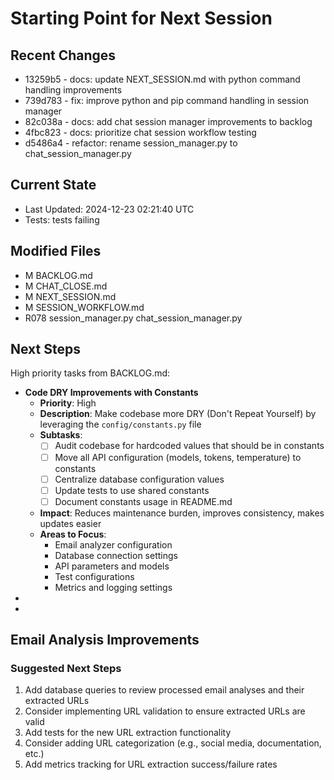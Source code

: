 # Starting Point for Next Session

## Recent Changes
- 13259b5 - docs: update NEXT_SESSION.md with python command handling improvements
- 739d783 - fix: improve python and pip command handling in session manager
- 82c038a - docs: add chat session manager improvements to backlog
- 4fbc823 - docs: prioritize chat session workflow testing
- d5486a4 - refactor: rename session_manager.py to chat_session_manager.py

## Current State
- Last Updated: 2024-12-23 02:21:40 UTC
- Tests: tests failing

## Modified Files
- M	BACKLOG.md
- M	CHAT_CLOSE.md
- M	NEXT_SESSION.md
- M	SESSION_WORKFLOW.md
- R078	session_manager.py	chat_session_manager.py

## Next Steps
High priority tasks from BACKLOG.md:
- **Code DRY Improvements with Constants**
   - **Priority**: High
   - **Description**: Make codebase more DRY (Don't Repeat Yourself) by leveraging the `config/constants.py` file
   - **Subtasks**:
     - [ ] Audit codebase for hardcoded values that should be in constants
     - [ ] Move all API configuration (models, tokens, temperature) to constants
     - [ ] Centralize database configuration values
     - [ ] Update tests to use shared constants
     - [ ] Document constants usage in README.md
   - **Impact**: Reduces maintenance burden, improves consistency, makes updates easier
   - **Areas to Focus**:
     - Email analyzer configuration
     - Database connection settings
     - API parameters and models
     - Test configurations
     - Metrics and logging settings
-  
-  

## Email Analysis Improvements

### Suggested Next Steps
1. Add database queries to review processed email analyses and their extracted URLs
2. Consider implementing URL validation to ensure extracted URLs are valid
3. Add tests for the new URL extraction functionality
4. Consider adding URL categorization (e.g., social media, documentation, etc.)
5. Add metrics tracking for URL extraction success/failure rates